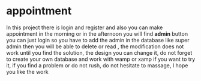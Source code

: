 # appointment
<p> In this project there is login and register and also you can make appointment in the morning or in the afternoon you will find <strong>admin</strong> button you can just login so you have to add the admin in the database like super admin then you will be able to delete or read , the modification does not work until you find the solution, the design you can change it, do not forget to create your own database and work with wamp or xamp if you want to try it, if you find a problem or do not rush, do not hesitate to massage, I hope you like the work </p>
